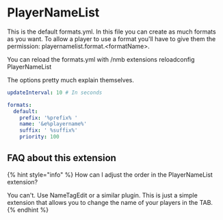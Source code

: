 # PlayerNameList

This is the default formats.yml. In this file you can create as much formats as you want. To allow a player to use a format you'll have to give them the permission: playernamelist.format.&lt;formatName&gt;.

You can reload the formats.yml with /nmb extensions reloadconfig PlayerNameList

The options pretty much explain themselves.

```yaml
updateInterval: 10 # In seconds

formats:
  default:
    prefix: '%prefix% '
    name: '&e%playername%'
    suffix: ' %suffix%'
    priority: 100
```

## FAQ about this extension

{% hint style="info" %}
How can I adjust the order in the PlayerNameList extension?

You can't. Use NameTagEdit or a similar plugin. This is just a simple extension that allows you to change the name of your players in the TAB.
{% endhint %}

